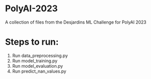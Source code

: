 # PolyAI-2023

A collection of files from the Desjardins ML Challenge for PolyAI 2023

# Steps to run:

1. Run data_preprocessing.py
2. Run model_training.py
3. Run model_evaluation.py
4. Run predict_nan_values.py
